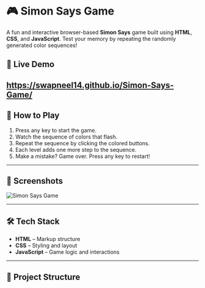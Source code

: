 # 🎮 Simon Says Game

A fun and interactive browser-based **Simon Says** game built using **HTML**, **CSS**, and **JavaScript**. Test your memory by repeating the randomly generated color sequences!

## 🚀 Live Demo

 https://swapneel14.github.io/Simon-Says-Game/
---

## 🧠 How to Play

1. Press any key to start the game.
2. Watch the sequence of colors that flash.
3. Repeat the sequence by clicking the colored buttons.
4. Each level adds one more step to the sequence.
5. Make a mistake? Game over. Press any key to restart!

---

## 📸 Screenshots

![Simon Says Game](https://github.com/user-attachments/assets/76cff28b-860c-4a9f-9007-a9c713f8ded1)

---

## 🛠️ Tech Stack

- **HTML** – Markup structure
- **CSS** – Styling and layout
- **JavaScript** – Game logic and interactions

---

## 📁 Project Structure

